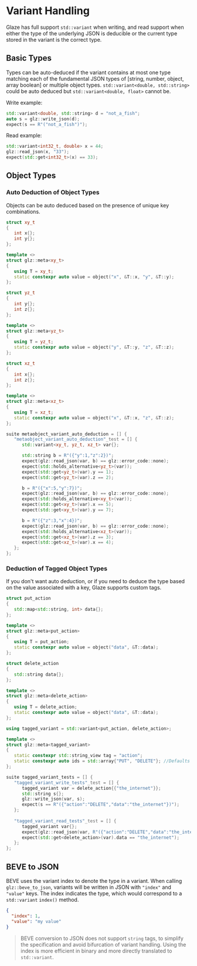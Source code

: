 # Variant Handling

Glaze has full support `std::variant` when writing, and read support when either the type of the underlying JSON is deducible or the current type stored in the variant is the correct type. 

## Basic Types

Types can be auto-deduced if the variant contains at most one type matching each of the fundamental JSON types of [string, number, object, array boolean] or multiple object types. `std::variant<double, std::string>` could be auto deduced but `std::variant<double, float>` cannot be.

Write example:
```c++
std::variant<double, std::string> d = "not_a_fish";
auto s = glz::write_json(d);
expect(s == R"("not_a_fish")");
```

Read example:
```c++
std::variant<int32_t, double> x = 44;
glz::read_json(x, "33");
expect(std::get<int32_t>(x) == 33);
```

## Object Types

### Auto Deduction of Object Types
Objects can be auto deduced based on the presence of unique key combinations.
```c++
struct xy_t
{
   int x{};
   int y{};
};

template <>
struct glz::meta<xy_t>
{
   using T = xy_t;
   static constexpr auto value = object("x", &T::x, "y", &T::y);
};

struct yz_t
{
   int y{};
   int z{};
};

template <>
struct glz::meta<yz_t>
{
   using T = yz_t;
   static constexpr auto value = object("y", &T::y, "z", &T::z);
};

struct xz_t
{
   int x{};
   int z{};
};

template <>
struct glz::meta<xz_t>
{
   using T = xz_t;
   static constexpr auto value = object("x", &T::x, "z", &T::z);
};

suite metaobject_variant_auto_deduction = [] {
   "metaobject_variant_auto_deduction"_test = [] {
      std::variant<xy_t, yz_t, xz_t> var{};

      std::string b = R"({"y":1,"z":2})";
      expect(glz::read_json(var, b) == glz::error_code::none);
      expect(std::holds_alternative<yz_t>(var));
      expect(std::get<yz_t>(var).y == 1);
      expect(std::get<yz_t>(var).z == 2);

      b = R"({"x":5,"y":7})";
      expect(glz::read_json(var, b) == glz::error_code::none);
      expect(std::holds_alternative<xy_t>(var));
      expect(std::get<xy_t>(var).x == 5);
      expect(std::get<xy_t>(var).y == 7);

      b = R"({"z":3,"x":4})";
      expect(glz::read_json(var, b) == glz::error_code::none);
      expect(std::holds_alternative<xz_t>(var));
      expect(std::get<xz_t>(var).z == 3);
      expect(std::get<xz_t>(var).x == 4);
   };
};
```
### Deduction of Tagged Object Types
If you don't want auto deduction, or if you need to deduce the type based on the value associated with a key, Glaze supports custom tags.

```c++
struct put_action
{
   std::map<std::string, int> data{};
};

template <>
struct glz::meta<put_action>
{
   using T = put_action;
   static constexpr auto value = object("data", &T::data);
};

struct delete_action
{
   std::string data{};
};

template <>
struct glz::meta<delete_action>
{
   using T = delete_action;
   static constexpr auto value = object("data", &T::data);
};

using tagged_variant = std::variant<put_action, delete_action>;

template <>
struct glz::meta<tagged_variant>
{
   static constexpr std::string_view tag = "action";
   static constexpr auto ids = std::array{"PUT", "DELETE"}; //Defaults to glz::name_v of the type if ids is not supplied
};

suite tagged_variant_tests = [] {
   "tagged_variant_write_tests"_test = [] {
      tagged_variant var = delete_action{{"the_internet"}};
      std::string s{};
      glz::write_json(var, s);
      expect(s == R"({"action":"DELETE","data":"the_internet"})");
   };
   
   "tagged_variant_read_tests"_test = [] {
      tagged_variant var{};
      expect(glz::read_json(var, R"({"action":"DELETE","data":"the_internet"})") == glz::error_code::none);
      expect(std::get<delete_action>(var).data == "the_internet");
   };
};
```

## BEVE to JSON

BEVE uses the variant index to denote the type in a variant. When calling `glz::beve_to_json`, variants will be written in JSON with `"index"` and `"value"` keys. The index indicates the type, which would correspond to a `std::variant` `index()` method.

```json
{
  "index": 1,
  "value": "my value"
}
```

> BEVE conversion to JSON does not support `string` tags, to simplify the specification and avoid bifurcation of variant handling. Using the index is more efficient in binary and more directly translated to `std::variant`.
